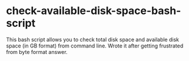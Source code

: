 # check-available-disk-space-bash-script
This bash script allows you to check total disk space and available disk space (in GB format) from command line. Wrote it after getting frustrated from byte format answer.
